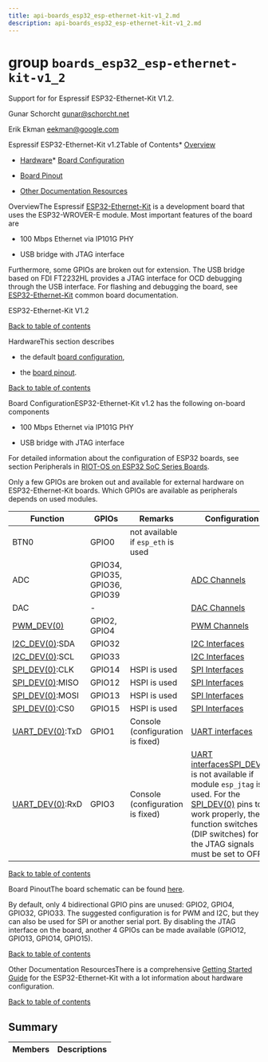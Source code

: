 ```yaml
---
title: api-boards_esp32_esp-ethernet-kit-v1_2.md
description: api-boards_esp32_esp-ethernet-kit-v1_2.md
---
```

# group `boards_esp32_esp-ethernet-kit-v1_2` 

Support for for Espressif ESP32-Ethernet-Kit V1.2.

Gunar Schorcht [gunar@schorcht.net](mailto:gunar@schorcht.net)

Erik Ekman [eekman@google.com](mailto:eekman@google.com)

Espressif ESP32-Ethernet-Kit v1.2Table of Contents* [Overview](#esp32_ethernet_kit_v1_2_overview)

* [Hardware](#esp32_ethernet_kit_v1_2_hardware)* [Board Configuration](#esp32_ethernet_kit_v1_2_board_configuration)

* [Board Pinout](#esp32_ethernet_kit_v1_2_pinout)

* [Other Documentation Resources](#esp32_ethernet_kit_v1_2_other-resources)

OverviewThe Espressif [ESP32-Ethernet-Kit](https://docs.espressif.com/projects/esp-idf/en/latest/esp32/hw-reference/esp32/get-started-ethernet-kit.html) is a development board that uses the ESP32-WROVER-E module. Most important features of the board are

* 100 Mbps Ethernet via IP101G PHY

* USB bridge with JTAG interface

Furthermore, some GPIOs are broken out for extension. The USB bridge based on FDI FT2232HL provides a JTAG interface for OCD debugging through the USB interface. For flashing and debugging the board, see [ESP32-Ethernet-Kit](./doc/starlight-docs/src/content/docs/apidoc/api-undefined.md#group__boards__esp32__esp-ethernet-kit) common board documentation.

ESP32-Ethernet-Kit V1.2

[Back to table of contents](#esp32_ethernet_kit_v1_2_toc)

HardwareThis section describes

* the default [board configuration](#esp32_ethernet_kit_v1_2_board_configuration),

* the [board pinout](#esp32_ethernet_kit_v1_2_pinout).

[Back to table of contents](#esp32_ethernet_kit_v1_2_toc)

Board ConfigurationESP32-Ethernet-Kit v1.2 has the following on-board components

* 100 Mbps Ethernet via IP101G PHY

* USB bridge with JTAG interface

For detailed information about the configuration of ESP32 boards, see section Peripherals in [RIOT-OS on ESP32 SoC Series Boards](#group__cpu__esp32_1esp32_riot).

Only a few GPIOs are broken out and available for external hardware on ESP32-Ethernet-Kit boards. Which GPIOs are available as peripherals depends on used modules.

Function   |GPIOs   |Remarks   |Configuration
--------- | --------- | --------- | ---------
BTN0   |GPIO0   |not available if `esp_eth` is used   |
ADC   |GPIO34, GPIO35, GPIO36, GPIO39   ||[ADC Channels](#group__cpu__esp32_1esp32_adc_channels)
DAC   |-   ||[DAC Channels](#group__cpu__esp32_1esp32_dac_channels)
[PWM_DEV(0)](./doc/starlight-docs/src/content/docs/apidoc/api-undefined.md#group__drivers__periph__pwm_1gad7999c048ca3b0783f3fb62b93b056db)|GPIO2, GPIO4   ||[PWM Channels](#group__cpu__esp32_1esp32_pwm_channels)
[I2C_DEV(0)](./doc/starlight-docs/src/content/docs/apidoc/api-undefined.md#group__drivers__periph__i2c_1ga9f14916eda80b19ff41d08e25eee56fb):SDA   |GPIO32   ||[I2C Interfaces](#group__cpu__esp32_1esp32_i2c_interfaces)
[I2C_DEV(0)](./doc/starlight-docs/src/content/docs/apidoc/api-undefined.md#group__drivers__periph__i2c_1ga9f14916eda80b19ff41d08e25eee56fb):SCL   |GPIO33   ||[I2C Interfaces](#group__cpu__esp32_1esp32_i2c_interfaces)
[SPI_DEV(0)](./doc/starlight-docs/src/content/docs/apidoc/api-undefined.md#group__drivers__periph__spi_1gafb9420809bc7722e41488a090b53eaf9):CLK   |GPIO14   |HSPI is used   |[SPI Interfaces](#group__cpu__esp32_1esp32_spi_interfaces)
[SPI_DEV(0)](./doc/starlight-docs/src/content/docs/apidoc/api-undefined.md#group__drivers__periph__spi_1gafb9420809bc7722e41488a090b53eaf9):MISO   |GPIO12   |HSPI is used   |[SPI Interfaces](#group__cpu__esp32_1esp32_spi_interfaces)
[SPI_DEV(0)](./doc/starlight-docs/src/content/docs/apidoc/api-undefined.md#group__drivers__periph__spi_1gafb9420809bc7722e41488a090b53eaf9):MOSI   |GPIO13   |HSPI is used   |[SPI Interfaces](#group__cpu__esp32_1esp32_spi_interfaces)
[SPI_DEV(0)](./doc/starlight-docs/src/content/docs/apidoc/api-undefined.md#group__drivers__periph__spi_1gafb9420809bc7722e41488a090b53eaf9):CS0   |GPIO15   |HSPI is used   |[SPI Interfaces](#group__cpu__esp32_1esp32_spi_interfaces)
[UART_DEV(0)](./doc/starlight-docs/src/content/docs/apidoc/api-undefined.md#group__drivers__periph__uart_1gafc5afd63560d27731d2517b3005f3294):TxD   |GPIO1   |Console (configuration is fixed)   |[UART interfaces](#group__cpu__esp32_1esp32_uart_interfaces)
[UART_DEV(0)](./doc/starlight-docs/src/content/docs/apidoc/api-undefined.md#group__drivers__periph__uart_1gafc5afd63560d27731d2517b3005f3294):RxD   |GPIO3   |Console (configuration is fixed)   |[UART interfaces](#group__cpu__esp32_1esp32_uart_interfaces)[SPI_DEV(0)](./doc/starlight-docs/src/content/docs/apidoc/api-undefined.md#group__drivers__periph__spi_1gafb9420809bc7722e41488a090b53eaf9) is not available if module `esp_jtag` is used. For the [SPI_DEV(0)](./doc/starlight-docs/src/content/docs/apidoc/api-undefined.md#group__drivers__periph__spi_1gafb9420809bc7722e41488a090b53eaf9) pins to work properly, the function switches (DIP switches) for the JTAG signals must be set to OFF.

[Back to table of contents](#esp32_ethernet_kit_v1_2_toc)

Board PinoutThe board schematic can be found [here](https://dl.espressif.com/dl/schematics/SCH_ESP32-Ethernet-Kit_A_V1.2_20200528.pdf).

By default, only 4 bidirectional GPIO pins are unused: GPIO2, GPIO4, GPIO32, GPIO33. The suggested configuration is for PWM and I2C, but they can also be used for SPI or another serial port. By disabling the JTAG interface on the board, another 4 GPIOs can be made available (GPIO12, GPIO13, GPIO14, GPIO15).

[Back to table of contents](#esp32_ethernet_kit_v1_2_toc)

Other Documentation ResourcesThere is a comprehensive [Getting Started Guide](https://docs.espressif.com/projects/esp-idf/en/latest/esp32/hw-reference/esp32/get-started-ethernet-kit.html) for the ESP32-Ethernet-Kit with a lot information about hardware configuration.

[Back to table of contents](#esp32_ethernet_kit_v1_2_toc)

## Summary

 Members                        | Descriptions                                
--------------------------------|---------------------------------------------

